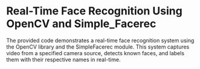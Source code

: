 # Real-Time Face Recognition Using OpenCV and Simple_Facerec
The provided code demonstrates a real-time face recognition system using the OpenCV library and the SimpleFacerec module. This system captures video from a specified camera source, detects known faces, and labels them with their respective names in real-time.
